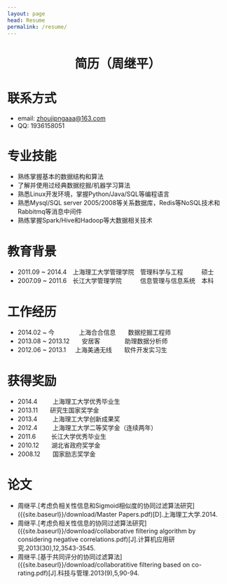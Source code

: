 ```yaml
---
layout: page
head: Resume
permalink: /resume/
---
```

<h1 align = "center">简历（周继平）</h1>

# 联系方式
* email:  zhoujipngaaa@163.com
* QQ:  1936158051

# 专业技能
* 熟练掌握基本的数据结构和算法
* 了解并使用过经典数据挖掘/机器学习算法
* 熟悉Linux开发环境，掌握Python/Java/SQL等编程语言
* 熟悉Mysql/SQL server 2005/2008等关系数据库，Redis等NoSQL技术和Rabbitmq等消息中间件
* 熟练掌握Spark/Hive和Hadoop等大数据相关技术

# 教育背景
* 2011.09 ~ 2014.4&ensp;&ensp;上海理工大学管理学院&ensp;&ensp;管理科学与工程&ensp;&ensp;&ensp;&ensp;&ensp;&ensp;硕士
* 2007.09 ~ 2011.6&ensp;&ensp;长江大学管理学院&ensp;&ensp;&ensp;&ensp;&ensp;&ensp;信息管理与信息系统&ensp;&ensp;本科

# 工作经历
* 2014.02 ~ 今&ensp;&ensp;&ensp;&ensp;&ensp;&ensp;&ensp;&ensp;上海合合信息&ensp;&ensp;&ensp;&ensp;数据挖掘工程师
* 2013.08 ~ 2013.12&ensp;&ensp;&ensp;&ensp;安居客&ensp;&ensp;&ensp;&ensp;&ensp;&ensp;&ensp;&ensp;助理数据分析师
* 2012.06 ~ 2013.1&ensp;&ensp;&ensp;上海美通无线&ensp;&ensp;&ensp;&ensp;软件开发实习生

# 获得奖励
* 2014.4&ensp;&ensp;&ensp;&ensp;&ensp;上海理工大学优秀毕业生
* 2013.11&ensp;&ensp;&ensp;&ensp;研究生国家奖学金
* 2013.4&ensp;&ensp;&ensp;&ensp;&ensp;上海理工大学创新成果奖
* 2012.4&ensp;&ensp;&ensp;&ensp;&ensp;上海理工大学二等奖学金（连续两年）
* 2011.6&ensp;&ensp;&ensp;&ensp;&ensp;长江大学优秀毕业生
* 2010.12&ensp;&ensp;&ensp;&ensp;湖北省政府奖学金
* 2008.12&ensp;&ensp;&ensp;&ensp;国家励志奖学金

# 论文
* 周继平.[考虑负相关性信息和Sigmoid相似度的协同过滤算法研究]({{site.baseurl}}/download/Master Papers.pdf)[D].上海理工大学.2014.
* 周继平.[考虑负相关性信息的协同过滤算法研究]({{site.baseurl}}/download/collaborative filtering algorithm by considering negative correlations.pdf)[J].计算机应用研究.2013(30),12,3543-3545.
* 周继平.[基于共同评分的协同过滤算法]({{site.baseurl}}/download/collaboratitive filtering based on co-rating.pdf)[J].科技与管理.2013(9),5,90-94.

